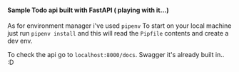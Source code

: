 #### Sample Todo api built with FastAPI ( playing with it...)

As for environment manager i've used `pipenv`
To start on your local machine just run `pipenv install` and this will read the `Pipfile` contents and create a dev env.

To check the api go to `localhost:8000/docs`. Swagger it's already built in.. :D